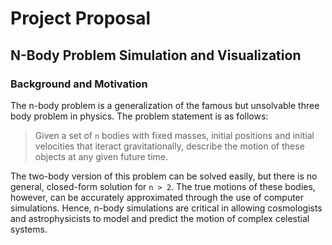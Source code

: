 # Project Proposal
## N-Body Problem Simulation and Visualization
### Background and Motivation
The n-body problem is a generalization of the famous but unsolvable three body problem in physics. The problem statement is as follows:
> Given a set of `n` bodies with fixed masses, initial positions and initial velocities that iteract gravitationally, describe the motion of these objects at any given future time.

The two-body version of this problem can be solved easily, but there is no general, closed-form solution for `n > 2`. The true motions of these bodies, however, can be accurately approximated through the use of computer simulations. Hence, n-body simulations are critical in allowing cosmologists and astrophysicists to model and predict the motion of complex celestial systems.